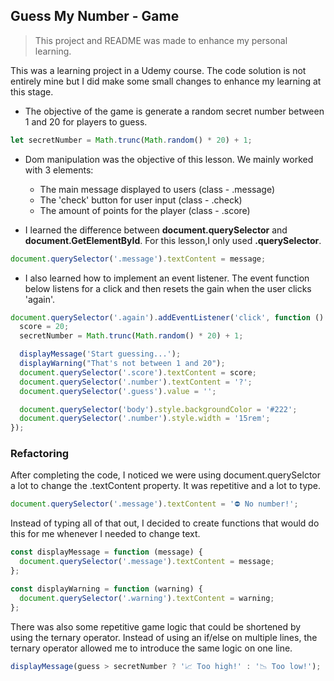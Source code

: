 ## Guess My Number - Game

> This project and README was made to enhance my personal learning.

This was a learning project in a Udemy course. The code solution is not entirely mine but I did make some small changes to enhance my learning at this stage.

- The objective of the game is generate a random secret number between 1 and 20 for players to guess.

```javascript
let secretNumber = Math.trunc(Math.random() * 20) + 1;
```

- Dom manipulation was the objective of this lesson. We mainly worked with 3 elements:

  - The main message displayed to users (class - .message)
  - The 'check' button for user input (class - .check)
  - The amount of points for the player (class - .score)

- I learned the difference between **document.querySelector** and **document.GetElementById**. For this lesson,I only used **.querySelector**.

```javascript
document.querySelector('.message').textContent = message;
```

- I also learned how to implement an event listener. The event function below listens for a click and then resets the gain when the user clicks 'again'.

```javascript
document.querySelector('.again').addEventListener('click', function () {
  score = 20;
  secretNumber = Math.trunc(Math.random() * 20) + 1;

  displayMessage('Start guessing...');
  displayWarning("That's not between 1 and 20");
  document.querySelector('.score').textContent = score;
  document.querySelector('.number').textContent = '?';
  document.querySelector('.guess').value = '';

  document.querySelector('body').style.backgroundColor = '#222';
  document.querySelector('.number').style.width = '15rem';
});
```

### Refactoring

After completing the code, I noticed we were using document.querySelctor a lot to change the .textContent property. It was repetitive and a lot to type.

```javascript
document.querySelector('.message').textContent = '⛔️ No number!';
```

Instead of typing all of that out, I decided to create functions that would do this for me whenever I needed to change text.

```javascript
const displayMessage = function (message) {
  document.querySelector('.message').textContent = message;
};

const displayWarning = function (warning) {
  document.querySelector('.warning').textContent = warning;
};
```

There was also some repetitive game logic that could be shortened by using the ternary operator. Instead of using an if/else on multiple lines, the ternary operator allowed me to introduce the same logic on one line.

```javascript
displayMessage(guess > secretNumber ? '📈 Too high!' : '📉 Too low!');
```
